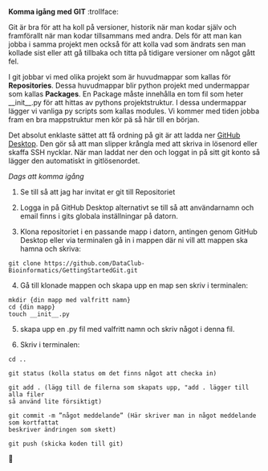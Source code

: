**Komma igång med GIT** :trollface:

Git är bra för att ha koll på versioner, historik när man kodar själv och
framförallt när man kodar tillsammans med andra. Dels för att man kan jobba 
i samma projekt men också för att kolla vad som ändrats sen man kollade sist
eller att gå tillbaka och titta på tidigare versioner om något gått fel.

I git jobbar vi med olika projekt som är huvudmappar som kallas för 
__Repositories__. Dessa huvudmappar blir python projekt med undermappar som
kallas __Packages__. En Package måste innehålla en tom fil som heter
\_\_init__.py för att hittas av pythons projektstruktur. I dessa undermappar
lägger vi vanliga py scripts som kallas modules. Vi kommer med tiden
jobba fram en bra mappstruktur men kör pä så här till en början.

Det absolut enklaste sättet att få ordning på git är att ladda ner 
[GitHub Desktop](https://desktop.github.com/). Den gör så att man slipper krångla med att skriva in
lösenord eller skaffa SSH nycklar. När man laddat ner den och loggat in på 
sitt git konto så lägger den automatiskt in gitlösenordet.

_Dags att komma igång_
1. Se till så att jag har invitat er git till Repositoriet

2. Logga in på GitHub Desktop alternativt se till så att användarnamn
   och email finns i gits globala inställningar på datorn. 
 
3. Klona repositoriet i en passande mapp i datorn, antingen genom
   GitHub Desktop eller via terminalen gå in i mappen där ni vill att 
   mappen ska hamna och skriva:
```
git clone https://github.com/DataClub-Bioinformatics/GettingStartedGit.git
```

4. Gå till klonade mappen och skapa upp en map sen skriv i terminalen:
```
mkdir {din mapp med valfritt namn}
cd {din mapp}
touch __init__.py
```
5. skapa upp en .py fil med valfritt namn och skriv något i denna fil.

6. Skriv i terminalen:
```
cd ..

git status (kolla status om det finns något att checka in)

git add . (lägg till de filerna som skapats upp, "add . lägger till alla filer 
så använd lite försiktigt)

git commit -m ”något meddelande” (Här skriver man in något meddelande som kortfattat
beskriver ändringen som skett)

git push (skicka koden till git) 
```

:clap:

